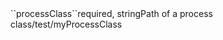 <tr><td>``processClass``</td><td>required, string</td><td>Path of a process class</td><td>/test/myProcessClass</td><td></td></tr>
